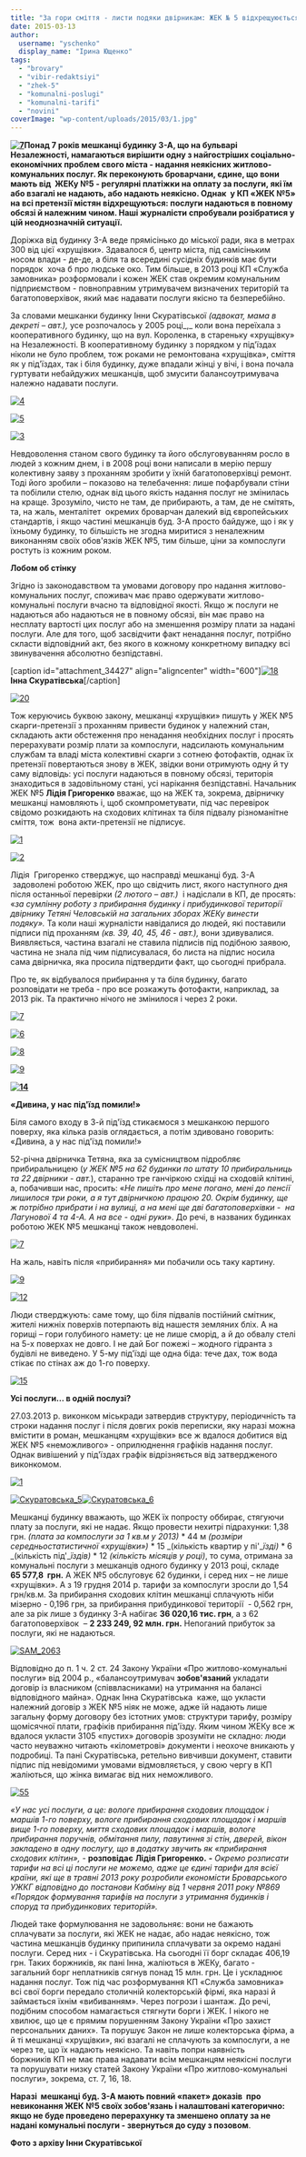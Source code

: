 ```yaml
---
title: "За гори сміття - листи подяки двірникам: ЖЕК № 5 відхрещуюється від неякісно наданих послуг"
date: 2015-03-13
author: 
  username: "yschenko"
  display_name: "Ірина Ющенко"
tags: 
  - "brovary"
  - "vibir-redaktsiyi"
  - "zhek-5"
  - "komunalni-poslugi"
  - "komunalni-tarifi"
  - "novini"
coverImage: "wp-content/uploads/2015/03/1.jpg"
---
```


**[![7](https://mpz.brovary.org/wp-content/uploads/2015/03/7.jpg)](https://mpz.brovary.org/wp-content/uploads/2015/03/7.jpg)Понад 7 років мешканці будинку 3-А, що на бульварі Незалежності, намагаються вирішити одну з найгостріших соціально-економічних проблем свого міста - надання неякісних житлово-комунальних послуг. Як переконують броварчани, єдине, що вони мають від  ЖЕКу №5 - регулярні платіжки на оплату за послуги, які їм або взагалі не надають, або надають неякісно. Однак  у КП «ЖЕК №5» на всі претензії містян відхрещуються: послуги надаються в повному обсязі й належним чином. Наші журналісти спробували розібратися у цій неоднозначній ситуації.**

Доріжка від будинку 3-А веде прямісінько до міської ради, яка в метрах 300 від цієї «хрущівки». Здавалося б, центр міста, під самісіньким носом влади - де-де, а біля та всередині сусідніх будинків має бути порядок  хоча б про людське око. Тим більше, в 2013 році КП «Служба замовника» розформовали і кожен ЖЕК став окремим комунальним підприємством - повноправним утримувачем визначених територій та багатоповерхівок, який має надавати послуги якісно та безперебійно.

За словами мешканки будинку Інни Скуратівської _(адвокат, мама в декреті – авт.),_ усе розпочалось у 2005 році_,_ коли вона переїхала з кооперативного будинку, що на вул. Короленка, в стареньку «хрущівку» на Незалежності. В кооперативному будинку з порядком у під'їздах ніколи не було проблем, тож роками не ремонтована «хрущівка», сміття як у під'їздах, так і біля будинку, дуже впадали жінці у вічі, і вона почала гуртувати небайдужих мешканців, щоб змусити балансоутримувача належно надавати послуги.

[![4](https://mpz.brovary.org/wp-content/uploads/2015/03/4.jpg)](https://mpz.brovary.org/wp-content/uploads/2015/03/4.jpg)

[![5](https://mpz.brovary.org/wp-content/uploads/2015/03/5.jpg)](https://mpz.brovary.org/wp-content/uploads/2015/03/5.jpg)

[![3](https://mpz.brovary.org/wp-content/uploads/2015/03/3.jpg)](https://mpz.brovary.org/wp-content/uploads/2015/03/3.jpg)

Невдоволення станом свого будинку та його обслуговуванням росло в людей з кожним днем, і в 2008 році вони написали в мерію першу колективну заяву з проханням зробити у їхній багатоповерхівці ремонт. Тоді його зробили – показово на телебачення: лише пофарбували стіни та побілили стелю, однак від цього якість надання послуг не змінилась на краще. Зрозуміло, чисто не там, де прибирають, а там, де не смітять, та, на жаль, менталітет  окремих броварчан далекий від європейських стандартів, і якщо частині мешканців буд. 3-А просто байдуже, що і як у їхньому будинку, то більшість не згодна миритися з неналежним виконанням своїх обов'язків ЖЕК №5, тим більше, ціни за компослуги ростуть із кожним роком.

**Лобом об стінку**

Згідно із законодавством та умовами договору про надання житлово-комунальних послуг, споживач має право одержувати житлово-комунальні послуги вчасно та відповідної якості. Якщо ж послуги не надаються або надаються не в повному обсязі, він має право на несплату вартості цих послуг або на зменшення розміру плати за надані послуги. Але для того, щоб засвідчити факт ненадання послуг, потрібно скласти відповідний акт, без якого в кожному конкретному випадку всі звинувачення абсолютно безпідставні.

\[caption id="attachment\_34427" align="aligncenter" width="600"\][![18](https://mpz.brovary.org/wp-content/uploads/2015/03/18.jpg)](https://mpz.brovary.org/wp-content/uploads/2015/03/18.jpg) **Інна Скуратівська**\[/caption\]

[![20](https://mpz.brovary.org/wp-content/uploads/2015/03/20.jpg)](https://mpz.brovary.org/wp-content/uploads/2015/03/20.jpg)

Тож керуючись буквою закону, мешканці «хрущівки» пишуть у ЖЕК №5 скарги-претензії з проханням привести будинок у належний стан, складають акти обстеження про ненадання необхідних послуг і просять перерахувати розмір плати за компослуги, надсилають комунальним службам та владі міста колективні скарги з сотнею фотофактів, однак їх претензії повертаються знову в ЖЕК, звідки вони отримують одну й ту саму відповідь: усі послуги надаються в повному обсязі, територія знаходиться в задовільному стані, усі нарікання безпідставні. Начальник ЖЕК №5 **Лідія Григоренко** вважає, що на ЖЕК та, зокрема, двірничку мешканці намовляють і, щоб скомпрометувати, під час перевірок свідомо розкидають на сходових клітинах та біля підвалу різноманітне сміття, тож  вона акти-претензії не підписує.

[![1](https://mpz.brovary.org/wp-content/uploads/2015/03/1.jpg)](https://mpz.brovary.org/wp-content/uploads/2015/03/1.jpg)

[![2](https://mpz.brovary.org/wp-content/uploads/2015/03/2.jpg)](https://mpz.brovary.org/wp-content/uploads/2015/03/2.jpg)

Лідія  Григоренко стверджує, що насправді мешканці буд. 3-А  задоволені роботою ЖЕК, про що свідчить лист, якого наступного дня після останньої перевірки _(2 лютого – авт.)_  і надіслали в КП, де просять: «_за сумлінну роботу з прибирання будинку і прибудинкової території двірнику Тетяні Человській на загальних зборах ЖЕКу винести подяку»._ Та коли наші журналісти навідалися до людей, які поставили підписи під проханням _(кв. 39, 40, 45, 46 - авт.),_ вони здивувалися. Виявляється, частина взагалі не ставила підписів під подібною заявою, частина не знала під чим підписувалася, бо листа на підпис носила сама двірничка, яка просила підтвердити факт, що сьогодні прибрала.

Про те, як відбувалося прибирання у та біля будинку, багато розповідати не треба - про все розкажуть фотофакти, наприклад, за 2013 рік. Та практично нічого не змінилося і через 2 роки.

[![7](https://mpz.brovary.org/wp-content/uploads/2015/03/7.jpg)](https://mpz.brovary.org/wp-content/uploads/2015/03/7.jpg)

[![6](https://mpz.brovary.org/wp-content/uploads/2015/03/6.jpg)](https://mpz.brovary.org/wp-content/uploads/2015/03/6.jpg)

[![8](https://mpz.brovary.org/wp-content/uploads/2015/03/8.jpg)](https://mpz.brovary.org/wp-content/uploads/2015/03/8.jpg)

[![9](https://mpz.brovary.org/wp-content/uploads/2015/03/9.jpg)](https://mpz.brovary.org/wp-content/uploads/2015/03/9.jpg)

**[![14](https://mpz.brovary.org/wp-content/uploads/2015/03/14.jpg)](https://mpz.brovary.org/wp-content/uploads/2015/03/14.jpg)**

**«Дивина, у нас під'їзд помили!»**

Біля самого входу в 3-й під'їзд стикаємося з мешканкою першого поверху, яка кілька разів оглядається, а потім здивовано говорить: «Дивина, а у нас під'їзд помили!»

52-річна двірничка Тетяна, яка за сумісництвом підробляє прибиральницею (_у ЖЕК №5 на 62 будинки по штату 10 прибиральниць та 22 двірники - авт._), старанно тре ганчіркою східці на сходовій клітині, а, побачивши нас, просить: «_Не пишіть про мене погано, мені до пенсії лишилося три роки, а я тут двірничкою працюю 20. Окрім будинку, ще ж потрібно прибрати і на вулиці, а на мені ще дві багатоповерхівки -  на Лагунової 4 та 4-А. А на все - одні руки_». До речі, в названих будинках роботою ЖЕК №5 мешканці також невдоволені.

[![7](https://mpz.brovary.org/wp-content/uploads/2015/03/71.jpg)](https://mpz.brovary.org/wp-content/uploads/2015/03/71.jpg)

На жаль, навіть після «прибирання» ми побачили ось таку картину.

[![9](https://mpz.brovary.org/wp-content/uploads/2015/03/91.jpg)](https://mpz.brovary.org/wp-content/uploads/2015/03/91.jpg)

[![12](https://mpz.brovary.org/wp-content/uploads/2015/03/121.jpg)](https://mpz.brovary.org/wp-content/uploads/2015/03/121.jpg)

Люди стверджують: саме тому, що біля підвалів постійний смітник, жителі нижніх поверхів потерпають від нашестя земляних бліх. А на горищі – гори голубиного намету: це не лише сморід, а й до обвалу стелі на 5-х поверхах не довго. І не дай Бог пожежі – жодного гідранта з будівлі не виведено. У 5-му під'їзді ще одна біда: тече дах, тож вода стікає по стінах аж до 1-го поверху.

[![15](https://mpz.brovary.org/wp-content/uploads/2015/03/15.jpg)](https://mpz.brovary.org/wp-content/uploads/2015/03/15.jpg)

**Усі послуги… в одній послузі?**

27.03.2013 р. виконком міськради затвердив структуру, періодичність та строки надання послуг і після довгих років переписки, яку наразі можна вмістити в роман, мешканцям «хрущівки» все ж вдалося добитися від ЖЕК №5 «неможливого» - оприлюднення графіків надання послуг. Однак вивішений у під'їздах графік відрізняється від затвердженого виконкомом.

[![1](https://mpz.brovary.org/wp-content/uploads/2015/03/11.jpg)](https://mpz.brovary.org/wp-content/uploads/2015/03/11.jpg)

[](https://mpz.brovary.org/wp-content/uploads/2015/03/Skuratovska_6.jpg)[![Скуратовська_5](https://mpz.brovary.org/wp-content/uploads/2015/03/Skuratovska_5.jpg)](https://mpz.brovary.org/wp-content/uploads/2015/03/Skuratovska_5.jpg)[![Скуратовська_6](https://mpz.brovary.org/wp-content/uploads/2015/03/Skuratovska_6.jpg)](https://mpz.brovary.org/wp-content/uploads/2015/03/Skuratovska_6.jpg)

Мешканці будинку вважають, що ЖЕК їх попросту оббирає, стягуючи плату за послуги, які не надає. Якщо провести нехитрі підрахунки: 1,38 грн. _(плата за компослуги за 1 кв.м у 2013)_ \* 44 м _(розміри середньостатистичної «хрущівки»)_ \* 15 _(кількість квартир у пі'__їзді)_ \* 6 _(кількість під'__їздів)_ \* 12 _(кількість місяців у році)_, то сума, отримана за комунальні послуги з мешканців одного будинку у 2013 році, складе  **65 577,8  грн.** А ЖЕК №5 обслуговує 62 будинки, і серед них – не лише «хрущівки». А з 19 грудня 2014 р. тарифи за компослуги зросли до 1,54 грн/кв.м. За прибирання сходових клітин мешканці сплачують ніби мізерно - 0,196 грн, за прибирання прибудинкової території  - 0,562 грн, але за рік лише з будинку 3-А набігає **36 020,16 тис. грн**, а з 62 багатоповерхівок  – **2 233 249, 92 млн. грн.** Непоганий прибуток за послуги, які не надаються.

[![SAM_2063](https://mpz.brovary.org/wp-content/uploads/2015/03/SAM_2063.jpg)](https://mpz.brovary.org/wp-content/uploads/2015/03/SAM_2063.jpg)

Відповідно до п. 1 ч. 2 ст. 24 Закону України «Про житлово-комунальні послуги» від 2004 р., «балансоутримувач **зобов'язаний** укладати договір із власником (співвласниками) на утримання на балансі відповідного майна». Однак Інна Скуратівська  каже, що укласти належний договір з ЖЕК №5 ніяк не може, адже їй надають лише загальну форму договору без істотних умов: структури тарифу, розміру щомісячної плати, графіків прибирання під'їзду. Яким чином ЖЕКу все ж вдалося укласти 3105 «пустих» договорів зрозуміти не складно: люди часто неуважно читають «кілометрові» документи і неохоче вникають у подробиці. Та пані Скуратівська, ретельно вивчивши документ, ставити підпис під невідомими умовами відмовляється, у свою чергу в КП жаліються, що жінка вимагає від них неможливого.

[![55](https://mpz.brovary.org/wp-content/uploads/2015/03/55.jpg)](https://mpz.brovary.org/wp-content/uploads/2015/03/55.jpg)

_«У нас усі послуги, а це: вологе прибирання сходових площадок і маршів 1-го поверху, вологе прибирання сходових площадок і маршів вище 1-го поверху, миття сходових площадок і маршів, вологе прибирання поручнів, обмітання пилу, павутиння зі стін, дверей, вікон закладено в одну послугу, що в додатку звучить як «прибирання  сходових клітин», -_ **розповідає** **Лідія Григоренко.** _**-** Окремо розписати тарифи на всі ці послуги не можемо, адже це єдині тарифи для всієї  країни, які ще в травні 2013 року розробили економісти Броварського УЖКГ відповідно до постанови Кабміну від 1 червня 2011 року №869 «Порядок формування тарифів на послуги з утримання будинків і споруд та прибудинкових територій»._

Людей таке формулювання не задовольняє: вони не бажають сплачувати за послуги, які ЖЕК не надає, або надає неякісно, тож частина мешканців будинку припинила сплачувати за окремо надані послуги. Серед них - і Скуратівська. На сьогодні її борг складає 406,19 грн. Таких боржників, як пані Інна, жаліються в ЖЕКу, багато - загальний борг неплатників сягнув понад 15 млн. грн. Це і ускладнює надання послуг. Тож під час розформування КП «Служба замовника» всі свої борги передало столичній колекторській фірмі, яка наразі й займається їхнім «вибиванням». Через погрози і шантаж. До речі, подібним способом намагається стягнути борги і ЖЕК. І нікого не хвилює, що це є прямим порушенням Закону України «Про захист персональних даних». Та порушує Закон не лише колекторська фірма, а й ті мешканці «хрущівки», які взагалі не сплачують за компослуги, а не через те, що їх надають неякісно. Та навіть попри наявність боржників КП не має права надавати всім мешканцям неякісні послуги та порушувати низку статей Закону України «Про житлово-комунальні послуги», зокрема, ст. 7, 16, 18.

**Наразі  мешканці буд. 3-А мають повний «пакет» доказів  про невиконання ЖЕК №5 своїх зобов'**язань і** налаштовані категорично: якщо не буде проведено перерахунку та зменшено оплату за не надані комунальні послуги - звернуться до суду з позовом**. 

**Фото з архіву Інни Скуратівської**
